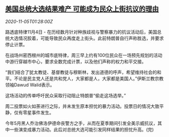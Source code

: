 <!--1604544885000-->
[美国总统大选结果难产 可能成为民众上街抗议的理由](https://cn.reuters.com/article/us-vote-street-protest-1105-idCNKBS27L05C)
------

<div><i>2020-11-05T01:28:00Z</i></div><p>路透底特律11月4日 - 在历经数月针对种族歧视与警察暴力的抗议活动后，美国总统大选情况胶着，可能导致民众再度走上街头。此前特朗普自行声称胜选，并要求停止计票。</p><p>在战场州密西根州的城市底特律，周三早上约有100位民众在一场预先规划的活动中游行穿越市中心，要求全数完成计票，以及他们声称的权力和平交接。</p><p>“我们结合了犹太教徒、基督教徒与穆斯林，发出道德的呼声，希望维持社会的和平。不论是民主党人还是共和党人，大家都是人，大家都是美国人。”伊斯兰教宗教领袖Dawud Walid表示。</p><p>这场活动的传单呼吁民众采取行动阻止特朗普“偷走这场选举。”</p><p>周二投票如火如荼进行之际，并未发生原本担忧的暴力活动。投票日的情况大致平静，仅有零星事件发生。</p><p>今年5月黑人乔治佛洛伊德命丧警方之手，从而在夏季期间引发全美示威抗议，其中一些演变成暴力活动。此后对总统大选可能引发同样结果的担忧升高。(完)</p>
